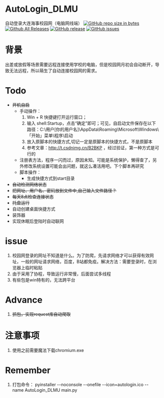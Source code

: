 # AutoLogin_DLMU
自动登录大连海事校园网（电脑网线端）
[![GitHub repo size in bytes](https://img.shields.io/github/repo-size/Downtime111/i-NUSIT-AutoLogin.svg)](https://github.com/Downtime111/i-NUSIT-AutoLogin)  [![Github All Releases](https://img.shields.io/github/downloads/Downtime111/i-NUSIT-AutoLogin/total.svg)](http://github.com/Downtime111/i-NUSIT-AutoLogin/releases)  [![GitHub release](https://img.shields.io/github/release/Downtime111/i-NUSIT-AutoLogin.svg)](http://github.com/Downtime111/i-NUSIT-AutoLogin/releases)  [![GitHub issues](https://img.shields.io/github/issues/Downtime111/i-NUSIT-AutoLogin.svg)](https://github.com/Downtime111/i-NUSIT-AutoLogin/issues)

# 背景
出差或放假等场景需要远程连接使用学校的电脑，但是校园网月初会自动断开，导致无法远程，所以萌生了自动连接校园网的需求。

# Todo
* ~~开机自启~~
    * 手动操作：
        1. Win + R 快捷键打开运行窗口；
        2. 输入 shell:Startup，点击“确定”即可；可见，自启动文件保存在以下路径：C:\用户\[你的用户名]\AppData\Roaming\Microsoft\Windows\「开始」菜单\程序\启动
        3. 放入原脚本的快捷方式,切记一定是原脚本的快捷方式，不是原脚本
        4. 参考文章：http://t.csdnimg.cn/B2BKP ，经过验证，第一种方式是可行的
    * 注册表方法，程序一闪而过，原因未知。可能是系统保护，懒得查了，另外修改系统设置可能会出问题，就这么凑活用吧。下个脚本再研究
    * 脚本操作：
        * 生成快捷方式到start目录
* ~~自动检测网络状态~~
* ~~把网址、用户名、密码放到文件中,自己输入文件路径？~~
* ~~每天8点检查连接状态~~
* ~~托盘运行~~
* 自动创建桌面快捷方式
* 装饰器
* 实现休眠后登陆时自动联网

# issue
1. 校园网登录的网址不知道是什么。为了防爬，先请求网络才可以获得有效网址，一般的网址请求网络，百度，B站都免疫。解决方法：需要登录时，在浏览器上临时粘贴
2. 由于采用了协程，导致运行非常慢，后面尝试多线程
3. 有些包是win特有的，无法跨平台

# Advance
1. ~~抓包，实现request库自动爬取~~

# 注意事项
1. 使用之前需要魔法下载chromium.exe

# Remember
1. 打包命令： pyinstaller --noconsole --onefile --icon=autologin.ico --name AutoLogin_DLMU main.py



